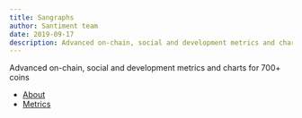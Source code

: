 ```yaml
---
title: Sangraphs
author: Santiment team
date: 2019-09-17
description: Advanced on-chain, social and development metrics and charts for 700+ coins
---
```


Advanced on-chain, social and development metrics and charts for 700+ coins

- [About](/sangraphs/about/)
- [Metrics](/sangraphs/metrics/)
